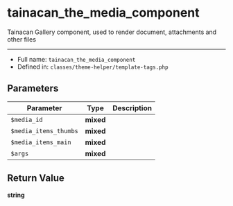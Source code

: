 # tainacan_the_media_component


Tainacan Gallery component, used to render document, attachments and other files

***

* Full name: `tainacan_the_media_component`
* Defined in: `classes/theme-helper/template-tags.php`

## Parameters

| Parameter             | Type      | Description |
|-----------------------|-----------|-------------|
| `$media_id`           | **mixed** |             |
| `$media_items_thumbs` | **mixed** |             |
| `$media_items_main`   | **mixed** |             |
| `$args`               | **mixed** |             |

## Return Value

**string**
